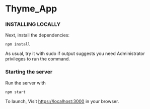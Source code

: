 # Thyme_App

### INSTALLING LOCALLY

Next, install the dependencies:
```
npm install
```
As usual, try it with sudo if output suggests you need Administrator privileges to run the command. 

### Starting the server
Run the server with
```
npm start
```
To launch, Visit <https://localhost:3000> in your browser.